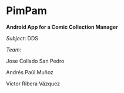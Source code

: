 # PimPam

**Android App for a Comic Collection Manager**

*Subject*: DDS



*Team*:

Jose Collado San Pedro

Andrés Paúl Muñoz

Victor Ribera Vázquez



